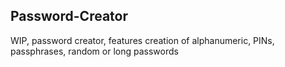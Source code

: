 ## Password-Creator
WIP, password creator, features creation of alphanumeric, PINs, passphrases, random or long passwords
